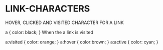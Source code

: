 # LINK-CHARACTERS
HOVER, CLICKED AND VISITED CHARACTER FOR A LINK

a {
  color: black;
  }
 When the a link is visited

 a:visited {
  color: orange;
}
a:hover {
  color:brown;
}
a:active {
  color: cyan; 
}
